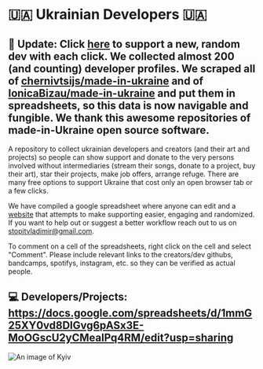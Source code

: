 # :ukraine: Ukrainian Developers :ukraine:
## 🚩 Update: Click <b>[here](https://bit.ly/supportukrainedevs)</b> to support a new, random dev with each click. We collected almost 200 (and counting) developer profiles.  We scraped all of [chernivtsijs/made-in-ukraine](https://github.com/chernivtsijs/made-in-ukraine) and of [IonicaBizau/made-in-ukraine](https://github.com/IonicaBizau/made-in-ukraine) and put them in spreadsheets, so this data is now navigable and fungible. We thank this awesome repositories of made-in-Ukraine open source software.

A repository to collect ukrainian developers and creators (and their art and projects) so people can show support and donate to the very persons involved without intermediaries (stream their songs, donate to a project, buy their art), star their projects, make job offers, arrange refuge. There are many free options to support Ukraine that cost only an open browser tab or a few clicks.

We have compiled a google spreadsheet where anyone can edit and a [website](https://support-ukrainian-creators-and-coders.github.io/random-supporter/) that attempts to make supporting easier, engaging and randomized. 
If you want to help out or suggest a better workflow reach out to us on [stopitvladimir@gmail.com](mailto:stopitvladimir@gmail.com).

To comment on a cell of the spreadsheets, right click on the cell and select "Comment".
Please include relevant links to the creators/dev githubs, bandcamps, spotifys, instagram, etc. so they can be verified as actual people.

## 💻 Developers/Projects: https://docs.google.com/spreadsheets/d/1mmG25XY0vd8DIGvg6pASx3E-MoOGscU2yCMealPq4RM/edit?usp=sharing

![An image of Kyiv](https://digital.ihg.com/is/image/ihg/intercontinental-kiev-5927192439-2x1?fit=fit,1&wid=2400&hei=1200&qlt=85,0&resMode=sharp2&op_usm=1.75,0.9,2,0)
